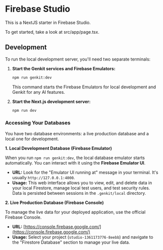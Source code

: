 # Firebase Studio

This is a NextJS starter in Firebase Studio.

To get started, take a look at src/app/page.tsx.

## Development

To run the local development server, you'll need two separate terminals:

1.  **Start the Genkit services and Firebase Emulators:**
    ```bash
    npm run genkit:dev
    ```
    This command starts the Firebase Emulators for local development and Genkit for any AI features.

2.  **Start the Next.js development server:**
    ```bash
    npm run dev
    ```

### Accessing Your Databases

You have two database environments: a live production database and a local one for development.

**1. Local Development Database (Firebase Emulator)**

When you run `npm run genkit:dev`, the local database emulator starts automatically. You can interact with it using the **Firebase Emulator UI**.

- **URL:** Look for the "Emulator UI running at" message in your terminal. It's usually `http://127.0.0.1:4000`.
- **Usage:** This web interface allows you to view, edit, and delete data in your local Firestore, manage local test users, and test security rules. Data is persisted between sessions in the `.genkit/local` directory.

**2. Live Production Database (Firebase Console)**

To manage the live data for your deployed application, use the official Firebase Console.

- **URL:** [https://console.firebase.google.com/](https://console.firebase.google.com/)
- **Usage:** Select your project (`studio-1361173776-8eebb`) and navigate to the "Firestore Database" section to manage your live data.
